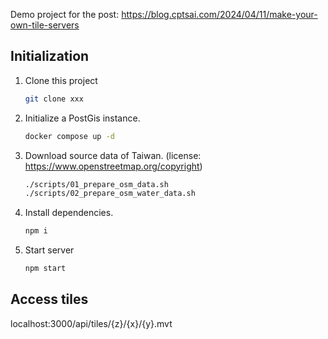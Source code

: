 Demo project for the post: https://blog.cptsai.com/2024/04/11/make-your-own-tile-servers

## Initialization

1. Clone this project
    ```bash
    git clone xxx
    ```


1. Initialize a PostGis instance.
    ```bash
    docker compose up -d
    ```


1. Download source data of Taiwan. (license: https://www.openstreetmap.org/copyright)
    ```bash
    ./scripts/01_prepare_osm_data.sh
    ./scripts/02_prepare_osm_water_data.sh
    ```

1. Install dependencies.
    ```bash
    npm i
    ```

1. Start server
    ```bash
    npm start
    ```

## Access tiles

localhost:3000/api/tiles/{z}/{x}/{y}.mvt


